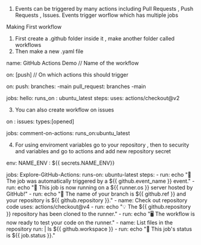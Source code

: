 1. Events can be triggered by many actions including Pull Requests , Push Requests , Issues. Events trigger worflow which has multiple jobs 

Making First workflow
1. First create a .github folder inside it , make another folder called workflows
2. Then make a new .yaml file


name: GitHub Actions Demo   // Name of the workflow

on: [push]    // On which actions this should trigger

on: 
    push:
        branches:
            -main
    pull_request:
        branches
            -main


jobs:
    hello:
        runs_on : ubuntu_latest
        steps:
            uses: actions/checkout@v2
            


3. You can also create workflow on issues

on :
    issues:
        types:[opened]


jobs:
    comment-on-actions:
        runs_on:ubuntu_latest



4. For using enviroment variables go to your repository , then to security and variables and go to actions and add new repository secret

env:
    NAME_ENV : ${{ secrets.NAME_ENV}}










jobs:
  Explore-GitHub-Actions:
    runs-on: ubuntu-latest
    steps:
      - run: echo "🎉 The job was automatically triggered by a ${{ github.event_name }} event."
      - run: echo "🐧 This job is now running on a ${{ runner.os }} server hosted by GitHub!"
      - run: echo "🔎 The name of your branch is ${{ github.ref }} and your repository is ${{ github.repository }}."
      - name: Check out repository code
        uses: actions/checkout@v4
      - run: echo "💡 The ${{ github.repository }} repository has been cloned to the runner."
      - run: echo "🖥️ The workflow is now ready to test your code on the runner."
      - name: List files in the repository
        run: |
          ls ${{ github.workspace }}
      - run: echo "🍏 This job's status is ${{ job.status }}."
